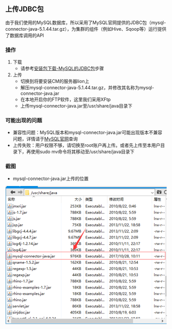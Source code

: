## 上传JDBC包
由于我们使用的MySQL数据库，所以采用了MySQL官网提供的JDBC包（mysql-connector-java-5.1.44.tar.gz），为集群的组件（例如Hive、Sqoop等）运行提供了数据库调用的API

### 操作
1. 下载
	- 请参考[安装包下载-MySQL的JDBC包](../../download/MySQL_JDBC_download/MySQL_JDBC_download.md)步骤
2. 上传
	- 切换到将要安装CM的服务器lion上 
	- 解压mysql-connector-java-5.1.44.tar.gz，并修改其名称为mysql-connector-java.jar
	- 在本地开启你的FTP软件，这里我们采用XFtp
	- 上传mysql-connector-java.jar至/usr/share/java目录下

### 可能出现的问题
- 兼容性问题：MySQL版本和mysql-connector-java.jar可能出现版本不兼容问题，详情请于[MySQL官网](https://www.mysql.com/)查询
- 上传失败：用户权限不够，请切换至root账户再上传。或者先上传至本用户目录下，再使用sudo mv命令将其移动至/usr/share/java目录下

### 截图
- mysql-connector-java.jar上传的位置

![上传位置截图](./JDBC.png)
